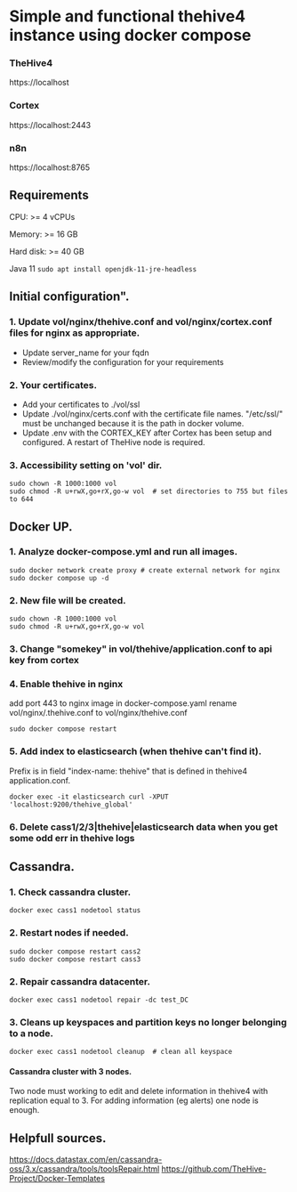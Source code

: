 # Simple and functional thehive4 instance using docker compose


### TheHive4 
https://localhost
### Cortex   
https://localhost:2443
### n8n      
https://localhost:8765

## Requirements
CPU: >= 4 vCPUs

Memory: >= 16 GB

Hard disk: >= 40 GB

Java 11 ```sudo apt install openjdk-11-jre-headless```

## Initial configuration".
### 1. Update vol/nginx/thehive.conf and vol/nginx/cortex.conf files for nginx as appropriate.
* Update server_name for your fqdn
* Review/modify the configuration for your requirements

### 2. Your certificates.
* Add your certificates to ./vol/ssl
* Update ./vol/nginx/certs.conf with the certificate file names. "/etc/ssl/" must be unchanged because it is the path in docker volume.
* Update .env with the CORTEX_KEY after Cortex has been setup and configured. A restart of TheHive node is required.

### 3. Accessibility setting on 'vol' dir.
```
sudo chown -R 1000:1000 vol
sudo chmod -R u+rwX,go+rX,go-w vol  # set directories to 755 but files to 644
```

## Docker UP.
### 1. Analyze docker-compose.yml and run all images.
``` 
sudo docker network create proxy # create external network for nginx
sudo docker compose up -d
```
### 2. New file will be created.
```
sudo chown -R 1000:1000 vol
sudo chmod -R u+rwX,go+rX,go-w vol
```
### 3. Change "somekey" in vol/thehive/application.conf to api key from cortex

### 4. Enable thehive in nginx
add port 443 to nginx image in docker-compose.yaml
rename vol/nginx/.thehive.conf to vol/nginx/thehive.conf
```
sudo docker compose restart
```
### 5. Add index to elasticsearch (when thehive can't find it). 
Prefix is in field "index-name: thehive" that is defined in thehive4 application.conf.
```
docker exec -it elasticsearch curl -XPUT 'localhost:9200/thehive_global'
```
### 6. Delete cass1/2/3|thehive|elasticsearch data when you get some odd err in thehive logs

## Cassandra.
### 1. Check cassandra cluster.
```
docker exec cass1 nodetool status
```
### 2. Restart nodes if needed.
```
sudo docker compose restart cass2
sudo docker compose restart cass3
```

### 2. Repair cassandra datacenter. 
```
docker exec cass1 nodetool repair -dc test_DC
```

### 3. Cleans up keyspaces and partition keys no longer belonging to a node.
```
docker exec cass1 nodetool cleanup  # clean all keyspace
```

#### Cassandra cluster with 3 nodes.
Two node must working to edit and delete information in thehive4 with replication equal to 3. For adding information (eg alerts) one node is enough.


## Helpfull sources.
https://docs.datastax.com/en/cassandra-oss/3.x/cassandra/tools/toolsRepair.html
https://github.com/TheHive-Project/Docker-Templates
